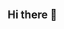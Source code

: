 ## Hi there 👋

<!--
**varunjoshi84/varunjoshi84** is a ✨ _special_ ✨ repository because its `README.md` (this file) appears on your GitHub profile.

Here are some ideas to get you started:

- Here’s a completed version of your README section: 

- ✈️ I’m currently working on an airport management system, focusing on streamlining operations and enhancing efficiency.  
- 🌱 I’m currently learning Java Spring Boot to build robust and scalable backend solutions.  
- 👯 I’m looking to collaborate on backend projects that involve Java, Spring Boot, or database management.  
- 🤔 I’m looking for help with advanced Spring Boot features and implementing microservices architecture.  
- 💬 Ask me about backend development, Java, or how to build RESTful APIs with Spring Boot. 
Feel free to tweak it as per your needs! ...
- 📫 How to reach me: https://www.linkedin.com/in/varunjoshi84/...

-->
